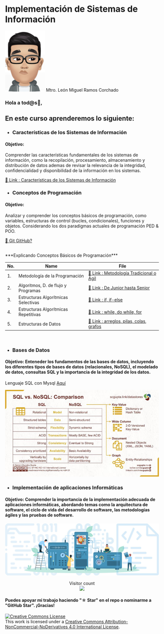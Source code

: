 # Implementación de Sistemas de Información 
<img src="./Images/leon.jpg" width="130" height="200" />  Mtro. León Miguel Ramos Corchado

### Hola a tod@s👋,

## En este curso aprenderemos lo siguiente:
* ### Características de los Sistemas de Información
#### Objetivo: 
Comprender las características fundamentales de los sistemas de información, como la recopilación, procesamiento, almacenamiento y distribución de datos ademas de revisar la relevancia de la integridad, confidencialidad y disponibilidad de la información en los sistemas.

[🔗 Link : Características de los Sistemas de Información](https://github.com/LeonRamos5366/SmartTeach/blob/main/Caracteristicas_Sistemas/Caracteristicas.md)

* ### Conceptos de Programación
#### Objetivo: 
Analizar y comprender los conceptos básicos de programación, como variables, estructuras de control (bucles, condicionales), funciones y objetos. Considerando los dos paradigmas actuales de programación PED & POO.

[🔗 Git GitHub?](https://github.com/Hispano/Guia-sobre-Git-Github-y-Metodologia-de-Desarrollo-de-Software-usando-Git-y-Github)

<br>
***Explicando Conceptos Básicos de Programación***

| No. | Name | File |
|------|------|------|
|1.|Metodología de la Programación|[🔗 Link : Metodología Tradicional o Ágil](https://github.com/LeonRamos5366/SmartTeach/blob/main/Programaci%C3%B3n/Tradicional_vs_%C3%A1gil.pdf)|
|2.|Algoritmos, D. de flujo y Programas|[🔗 Link : De Junior hasta Senior](https://github.com/LeonRamos5366/SmartTeach/blob/main/Programaci%C3%B3n/Programaci%C3%B3n.md)|
|3.|Estructuras Algorítmicas Selectivas|[🔗 Link : if, if-else](https://github.com/JorgeDeLosSantos/apuntes-python/blob/master/Estructuras%20de%20control.ipynb)|
|4.|Estructuras Algorítmicas Repetitivas|[🔗 Link : while, do while, for](https://github.com/JorgeDeLosSantos/apuntes-python/blob/master/Funciones.ipynb)|
|5.|Estructuras de Datos|[🔗 Link : arreglos, pilas, colas, grafos](https://github.com/Mgobeaalcoba/data_structs_python/blob/main/README.md)|
<br>

* ### Bases de Datos
#### Objetivo: Enteneder los fundamentos de las bases de datos, incluyendo los diferentes tipos de bases de datos (relacionales, NoSQL), el modelado de datos, consultas SQL y la importancia de la integridad de los datos.

Lenguaje SQL con Mysql [Aquí](https://github.com/jvadillo/guia-rapida-mysql/blob/master/README.md)

![](./Images/sqlandno.jpeg)

* ### Implementación de aplicaciones Informáticas
#### Objetivo: Comprender la importancia de la implementación adecuada de aplicaciones informáticas, abordando temas como la arquitectura de software, el ciclo de vida del desarrollo de software, las metodologías ágiles y las pruebas de software.



![](./Images/Sistemas.jpg)

<p align="center"> 
  Visitor count<br>
  <img src="https://profile-counter.glitch.me/Arduino_Projects/count.svg" />
</p>

#### Puedes apoyar mi trabajo haciendo "☆ Star" en el repo o nominarme a "GitHub Star". ¡Gracias!



<a rel="license" href="http://creativecommons.org/licenses/by-nc-nd/4.0/"><img alt="Creative Commons License" style="border-width:0" src="https://i.creativecommons.org/l/by-nc-nd/4.0/88x31.png" /></a><br />This work is licensed under a <a rel="license" href="http://creativecommons.org/licenses/by-nc-nd/4.0/">Creative Commons Attribution-NonCommercial-NoDerivatives 4.0 International License</a>.
